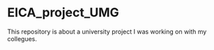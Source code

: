 # EICA_project_UMG
This repository is about a university project I was working on with my collegues.
